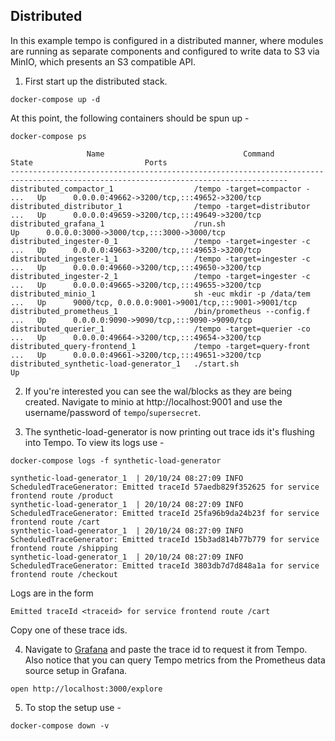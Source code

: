 ## Distributed

In this example tempo is configured in a distributed manner, where modules are
running as separate components and configured to write data to S3 via MinIO,
which presents an S3 compatible API.

1. First start up the distributed stack.

```console
docker-compose up -d
```

At this point, the following containers should be spun up -

```console
docker-compose ps
```
```
                 Name                               Command               State                         Ports                       
------------------------------------------------------------------------------------------------------------------------------------
distributed_compactor_1                  /tempo -target=compactor - ...   Up      0.0.0.0:49662->3200/tcp,:::49652->3200/tcp        
distributed_distributor_1                /tempo -target=distributor ...   Up      0.0.0.0:49659->3200/tcp,:::49649->3200/tcp        
distributed_grafana_1                    /run.sh                          Up      0.0.0.0:3000->3000/tcp,:::3000->3000/tcp          
distributed_ingester-0_1                 /tempo -target=ingester -c ...   Up      0.0.0.0:49663->3200/tcp,:::49653->3200/tcp        
distributed_ingester-1_1                 /tempo -target=ingester -c ...   Up      0.0.0.0:49660->3200/tcp,:::49650->3200/tcp        
distributed_ingester-2_1                 /tempo -target=ingester -c ...   Up      0.0.0.0:49665->3200/tcp,:::49655->3200/tcp        
distributed_minio_1                      sh -euc mkdir -p /data/tem ...   Up      9000/tcp, 0.0.0.0:9001->9001/tcp,:::9001->9001/tcp
distributed_prometheus_1                 /bin/prometheus --config.f ...   Up      0.0.0.0:9090->9090/tcp,:::9090->9090/tcp          
distributed_querier_1                    /tempo -target=querier -co ...   Up      0.0.0.0:49664->3200/tcp,:::49654->3200/tcp        
distributed_query-frontend_1             /tempo -target=query-front ...   Up      0.0.0.0:49661->3200/tcp,:::49651->3200/tcp        
distributed_synthetic-load-generator_1   ./start.sh                       Up                                                        
```

2. If you're interested you can see the wal/blocks as they are being created.  Navigate to minio at
http://localhost:9001 and use the username/password of `tempo`/`supersecret`.

3. The synthetic-load-generator is now printing out trace ids it's flushing into Tempo.  To view its logs use -

```console
docker-compose logs -f synthetic-load-generator
```
```
synthetic-load-generator_1  | 20/10/24 08:27:09 INFO ScheduledTraceGenerator: Emitted traceId 57aedb829f352625 for service frontend route /product
synthetic-load-generator_1  | 20/10/24 08:27:09 INFO ScheduledTraceGenerator: Emitted traceId 25fa96b9da24b23f for service frontend route /cart
synthetic-load-generator_1  | 20/10/24 08:27:09 INFO ScheduledTraceGenerator: Emitted traceId 15b3ad814b77b779 for service frontend route /shipping
synthetic-load-generator_1  | 20/10/24 08:27:09 INFO ScheduledTraceGenerator: Emitted traceId 3803db7d7d848a1a for service frontend route /checkout
```

Logs are in the form

```
Emitted traceId <traceid> for service frontend route /cart
```

Copy one of these trace ids.

4. Navigate to [Grafana](http://localhost:3000/explore) and paste the trace id to request it from Tempo.
Also notice that you can query Tempo metrics from the Prometheus data source setup in Grafana.

```sh:
open http://localhost:3000/explore
```

5. To stop the setup use -

```console
docker-compose down -v
```

